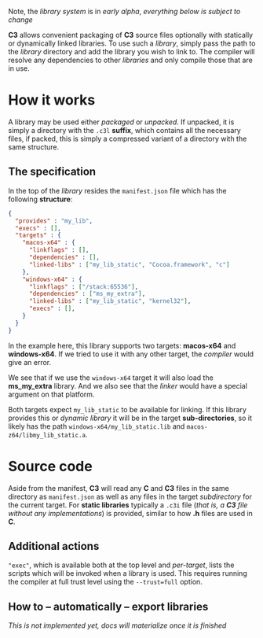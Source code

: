 Note, the _library system_ is in _early alpha_, _everything below is subject to change_

__C3__ allows convenient packaging of __C3__ source files optionally with statically or dynamically linked libraries.
To use such a _library_, simply pass the path to the _library_ directory and add the library you wish to link to.
The compiler will resolve any dependencies to other _libraries_ and only compile those that are in use.

# How it works
A library may be used either _packaged_ or _unpacked_.
If unpacked, it is simply a directory with the `.c3l` __suffix__, which contains all the necessary files, if packed, this is simply a compressed variant of a directory with the same structure.

## The specification
In the top of the _library_ resides the `manifest.json` file which has the following __structure__:

```json
{
  "provides" : "my_lib",
  "execs" : [],
  "targets" : {
    "macos-x64" : {
      "linkflags" : [],
      "dependencies" : [],
      "linked-libs" : ["my_lib_static", "Cocoa.framework", "c"]
    },
    "windows-x64" : {
      "linkflags" : ["/stack:65536"],
      "dependencies" : ["ms_my_extra"],
      "linked-libs" : ["my_lib_static", "kernel32"],
      "execs" : [],
    }
  }
}
```

In the example here, this library supports two targets: __macos-x64__ and __windows-x64__.
If we tried to use it with any other target, the _compiler_ would give an error.

We see that if we use the `windows-x64` target it will also load the __ms_my_extra__ library.
And we also see that the _linker_ would have a special argument on that platform.

Both targets expect `my_lib_static` to be available for linking.
If this library provides this or _dynamic library_ it will be in the target __sub-directories__, so it likely has the path `windows-x64/my_lib_static.lib` and `macos-z64/libmy_lib_static.a`.

# Source code
Aside from the manifest, __C3__ will read any __C__ and __C3__ files in the same directory as `manifest.json` as well as any files in the target _subdirectory_ for the current target.
For __static libraries__ typically a `.c3i` file (_that is, a __C3__ file without any implementations_) is provided, similar to how __.h__ files are used in __C__.

## Additional actions

`"exec"`, which is available both at the top level and _per-target_, lists the scripts which will be invoked when a library is used.
This requires running the compiler at full trust level using the `--trust=full` option.

## How to – automatically – export libraries
_This is not implemented yet, docs will materialize once it is finished_